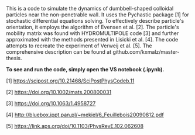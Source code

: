 This is a code to simulate the dynamics of dumbbell-shaped colloidal particles
near the non-penetrable wall. It uses the Pychastic package [1] for stochastic differential equations solving. To effectively describe particle's orientation, it employs the algorithm of Evensen et al. [2]. The particle's mobility matrix was found with HYDROMULTIPOLE code [3] and further approximated with the methods presented in Lisicki et al. [4]. The code attempts to recreate the experiment of Verweij et al. [5]. The comprehensive description can be found at github.com/kxmalz/master-thesis.

**To see and run the code, simply open the VS notebook (.ipynb).**

[1] https://scipost.org/10.21468/SciPostPhysCodeb.11

[2] https://doi.org/10.1002/mats.200800031

[3] https://doi.org/10.1063/1.4958727

[4] http://bluebox.ippt.pan.pl/~mekiel/6_Feuillebois20090812.pdf

[5] https://link.aps.org/doi/10.1103/PhysRevE.102.062608
